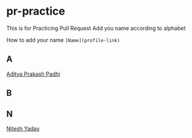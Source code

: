 # pr-practice
This is for Practicing Pull Request 
Add you name according to alphabet

How to add your name 
`[Name](profile-link)`

## A
[Aditya Prakash Padhi](https://github.com/watashi-wa-aditya)

## B

## N
[Nitesh Yadav](https://github.com/Nitesh2905)
